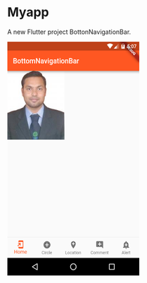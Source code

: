 # Myapp

A new Flutter project BottonNavigationBar.

<img src="https://raw.githubusercontent.com/flutterkarun/BottonNavigationBar/master/flutter_01.png"
 data-canonical-src="#" width="300" height="530" />
